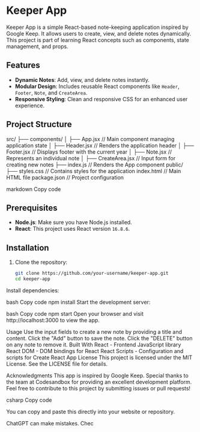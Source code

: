 # Keeper App

Keeper App is a simple React-based note-keeping application inspired by Google Keep. It allows users to create, view, and delete notes dynamically. This project is part of learning React concepts such as components, state management, and props.

## Features

- **Dynamic Notes**: Add, view, and delete notes instantly.
- **Modular Design**: Includes reusable React components like `Header`, `Footer`, `Note`, and `CreateArea`.
- **Responsive Styling**: Clean and responsive CSS for an enhanced user experience.

## Project Structure

src/ ├── components/ │ ├── App.jsx // Main component managing application state │ ├── Header.jsx // Renders the application header │ ├── Footer.jsx // Displays footer with the current year │ ├── Note.jsx // Represents an individual note │ ├── CreateArea.jsx // Input form for creating new notes ├── index.js // Renders the App component public/ ├── styles.css // Contains styles for the application index.html // Main HTML file package.json // Project configuration

markdown
Copy code

## Prerequisites

- **Node.js**: Make sure you have Node.js installed.
- **React**: This project uses React version `16.8.6`.

## Installation

1. Clone the repository:
   ```bash
   git clone https://github.com/your-username/keeper-app.git
   cd keeper-app
Install dependencies:

bash
Copy code
npm install
Start the development server:

bash
Copy code
npm start
Open your browser and visit http://localhost:3000 to view the app.

Usage
Use the input fields to create a new note by providing a title and content.
Click the "Add" button to save the note.
Click the "DELETE" button on any note to remove it.
Built With
React - Frontend JavaScript library
React DOM - DOM bindings for React
React Scripts - Configuration and scripts for Create React App
License
This project is licensed under the MIT License. See the LICENSE file for details.

Acknowledgments
This app is inspired by Google Keep.
Special thanks to the team at Codesandbox for providing an excellent development platform.
Feel free to contribute to this project by submitting issues or pull requests!

csharp
Copy code

You can copy and paste this directly into your website or repository.












ChatGPT can make mistakes. Chec
